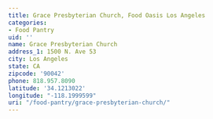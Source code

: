 ```yaml
---
title: Grace Presbyterian Church, Food Oasis Los Angeles
categories:
- Food Pantry
uid: ''
name: Grace Presbyterian Church
address_1: 1500 N. Ave 53
city: Los Angeles
state: CA
zipcode: '90042'
phone: 818.957.8090
latitude: '34.1213022'
longitude: "-118.1999599"
uri: "/food-pantry/grace-presbyterian-church/"
---
```


